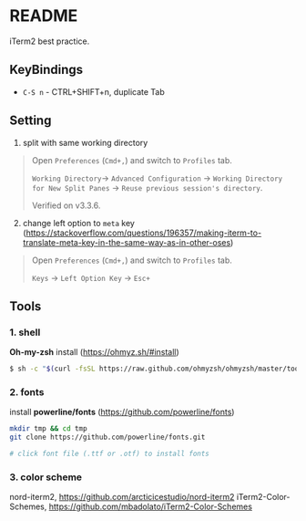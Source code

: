 # README

iTerm2 best practice.

## KeyBindings

- `C-S n` - CTRL+SHIFT+n, duplicate Tab

## Setting

1. split with same working directory

> Open `Preferences` (`Cmd+,`) and switch to `Profiles` tab.
>
> `Working Directory`-> `Advanced Configuration` ->
> `Working Directory for New Split Panes` -> `Reuse previous session's directory`.
>
> Verified on v3.3.6.

2. change left option to `meta` key (https://stackoverflow.com/questions/196357/making-iterm-to-translate-meta-key-in-the-same-way-as-in-other-oses)

> Open `Preferences` (`Cmd+,`) and switch to `Profiles` tab.
> 
> `Keys` -> `Left Option Key` -> `Esc+`

## Tools
### 1. shell

**Oh-my-zsh** install (https://ohmyz.sh/#install)

```bash
$ sh -c "$(curl -fsSL https://raw.github.com/ohmyzsh/ohmyzsh/master/tools/install.sh)"
```

### 2. fonts
install **powerline/fonts** (https://github.com/powerline/fonts)

```bash
mkdir tmp && cd tmp
git clone https://github.com/powerline/fonts.git

# click font file (.ttf or .otf) to install fonts

```

### 3. color scheme 
nord-iterm2, <https://github.com/arcticicestudio/nord-iterm2>
iTerm2-Color-Schemes, https://github.com/mbadolato/iTerm2-Color-Schemes

